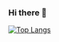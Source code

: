 ### Hi there 👋

<!--
**Rhys-Alexander/Rhys-Alexander** is a ✨ _special_ ✨ repository because its `README.md` (this file) appears on your GitHub profile.

Here are some ideas to get you started:

- 🔭 I’m currently working on ...
- 🌱 I’m currently learning ...
- 👯 I’m looking to collaborate on ...
- 🤔 I’m looking for help with ...
- 💬 Ask me about ...
- 📫 How to reach me: ...
-->

[![Top Langs](https://github-readme-stats.vercel.app/api/top-langs/?username=Rhys-Alexander&theme=dark&layout=compact)](https://github.com/anuraghazra/github-readme-stats)
